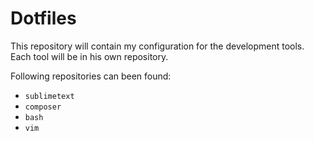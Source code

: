 # Dotfiles
This repository will contain my configuration for the development tools.
Each tool will be in his own repository.

Following repositories can been found:
- `sublimetext`
- `composer`
- `bash`
- `vim`

